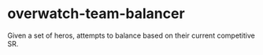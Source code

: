 # overwatch-team-balancer
Given a set of heros, attempts to balance based on their current competitive SR.
